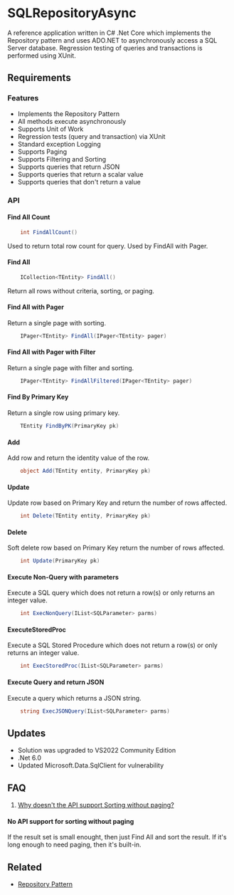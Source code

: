 # SQLRepositoryAsync

A reference application written in C# .Net Core which implements the Repository pattern and uses ADO.NET to asynchronously access a SQL Server database.
Regression testing of queries and transactions is performed using XUnit.

## Requirements

### Features
* Implements the Repository Pattern
* All methods execute asynchronously
* Supports Unit of Work
* Regression tests (query and transaction) via XUnit
* Standard exception Logging
* Supports Paging
* Supports Filtering and Sorting
* Supports queries that return JSON
* Supports queries that return a scalar value
* Supports queries that don't return a value

### API 

#### Find All Count

```C#
	int FindAllCount()
```
Used to return total row count for query.  Used by FindAll with Pager.

#### Find All

```C#
	ICollection<TEntity> FindAll()
```
Return all rows without  criteria, sorting, or paging.


#### Find All with Pager
Return a single page with sorting.

```C#
	IPager<TEntity> FindAll(IPager<TEntity> pager)
```


#### Find All with Pager with Filter
Return a single page with filter and sorting.

```C#
	IPager<TEntity> FindAllFiltered(IPager<TEntity> pager)
```


#### Find By Primary Key
Return a single row using primary key.

```C#
	TEntity FindByPK(PrimaryKey pk)
```


#### Add
Add row and return the identity value of the row.

```C#
	object Add(TEntity entity, PrimaryKey pk)
```

#### Update
Update row based on Primary Key and return the number of rows affected.

```C#
	int Delete(TEntity entity, PrimaryKey pk)
```

#### Delete
Soft delete row based on Primary Key return the number of rows affected.

```C#
	int Update(PrimaryKey pk)
```

#### Execute Non-Query with parameters
Execute a SQL query which does not return a row(s) or only returns an integer value.

```C#
	int ExecNonQuery(IList<SQLParameter> parms)
```

#### ExecuteStoredProc
Execute a SQL Stored Procedure which does not return a row(s) or only returns an integer value.

```C#
	int ExecStoredProc(IList<SQLParameter> parms)
```

#### Execute Query and return JSON
Execute a query which returns a JSON string.

```C#
	string ExecJSONQuery(IList<SQLParameter> parms)
```

## Updates

- Solution was upgraded to VS2022 Community Edition
- .Net 6.0
- Updated Microsoft.Data.SqlClient for vulnerability

## FAQ
1. [Why doesn't the API support Sorting without paging?](#no-api-support-for-sorting-without-paging)

#### No API support for sorting without paging
If the result set is small enought, then just Find All and sort the result.  If it's long enough to need paging, then it's built-in.


## Related
  * [Repository Pattern](https://www.martinfowler.com/eaaCatalog/repository.html)